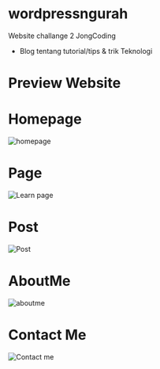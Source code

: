 # wordpressngurah
Website challange 2 JongCoding
- Blog tentang tutorial/tips & trik Teknologi
# Preview Website
# Homepage
![homepage](https://user-images.githubusercontent.com/69294607/97083239-3e5e8800-1641-11eb-8102-33bfd6269dff.png)
# Page
![Learn page](https://user-images.githubusercontent.com/69294607/97083240-40c0e200-1641-11eb-92d1-f1b85ee5dd3c.png)
# Post
![Post](https://user-images.githubusercontent.com/69294607/97083242-43233c00-1641-11eb-8265-71c0e3d21f0f.png)
# AboutMe
![aboutme](https://user-images.githubusercontent.com/69294607/97083244-44ecff80-1641-11eb-9360-591adcb0fe9c.png)
# Contact Me
![Contact me](https://user-images.githubusercontent.com/69294607/97083237-3c94c480-1641-11eb-8bb2-513b214ee510.png)
